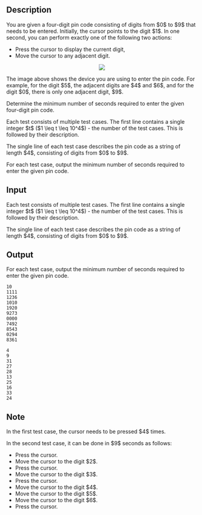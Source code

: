## Description

<div><p>You are given a four-digit pin code consisting of digits from $0$ to $9$ that needs to be entered. Initially, the cursor points to the digit $1$. In one second, you can perform exactly one of the following two actions:</p><ul><li> Press the cursor to display the current digit,</li><li> Move the cursor to any adjacent digit.</li></ul><center> <img class="tex-graphics" src="file://qeZldcSq.png" style="max-width: 100.0%;max-height: 100.0%;"> </center><p>The image above shows the device you are using to enter the pin code. For example, for the digit $5$, the adjacent digits are $4$ and $6$, and for the digit $0$, there is only one adjacent digit, $9$.</p><p>Determine the minimum number of seconds required to enter the given four-digit pin code.</p></div><div class="input-specification"><p>Each test consists of multiple test cases. The first line contains a single integer $t$ ($1 \leq t \leq 10^4$) - the number of the test cases. This is followed by their description.</p><p>The single line of each test case describes the pin code as a string of length $4$, consisting of digits from $0$ to $9$.</p></div><div class="output-specification"><p>For each test case, output the minimum number of seconds required to enter the given pin code.</p></div>

## Input

<p>Each test consists of multiple test cases. The first line contains a single integer $t$ ($1 \leq t \leq 10^4$) - the number of the test cases. This is followed by their description.</p><p>The single line of each test case describes the pin code as a string of length $4$, consisting of digits from $0$ to $9$.</p>

## Output

<p>For each test case, output the minimum number of seconds required to enter the given pin code.</p>





```input1|2,4,6,8,10
10
1111
1236
1010
1920
9273
0000
7492
8543
0294
8361
```




```output1
4
9
31
27
28
13
25
16
33
24
```



## Note

<p>In the first test case, the cursor needs to be pressed $4$ times.</p><p>In the second test case, it can be done in $9$ seconds as follows:</p><ul><li> Press the cursor.</li><li> Move the cursor to the digit $2$.</li><li> Press the cursor.</li><li> Move the cursor to the digit $3$.</li><li> Press the cursor.</li><li> Move the cursor to the digit $4$.</li><li> Move the cursor to the digit $5$.</li><li> Move the cursor to the digit $6$.</li><li> Press the cursor.</li></ul>
